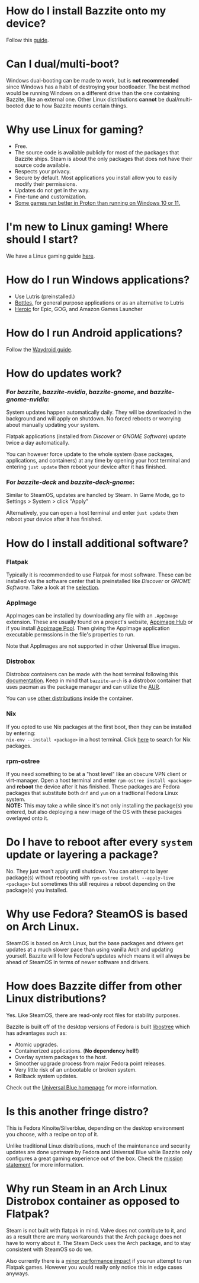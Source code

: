 # How do I install Bazzite onto my device?

Follow this [guide](/images/bazzite/installation/).

# Can I dual/multi-boot?

Windows dual-booting can be made to work, but is **not recommended** since Windows has a habit of destroying your bootloader.  The best method would be running Windows on a different drive than the one containing Bazzite, like an external one.  Other Linux distributions **cannot** be dual/multi-booted due to how Bazzite mounts certain things.

# Why use Linux for gaming?

* Free.
* The source code is available publicly for most of the packages that Bazzite ships.  Steam is about the only packages that does not have their source code available.
* Respects your privacy.
* Secure by default.  Most applications you install allow you to easily modify their permissions.
* Updates do not get in the way.
* Fine-tune and customization.
* [Some games run better in Proton than running on Windows 10 or 11.](https://arstechnica.com/gaming/2022/03/how-valve-made-steam-deck-the-first-pc-to-smoothly-run-elden-ring/)

# I'm new to Linux gaming!  Where should I start?

We have a Linux gaming guide [here](https://universal-blue.org/images/bazzite/gaming_guide/).

# How do I run Windows applications?

* Use Lutris (preinstalled.) 
* [Bottles,](https://flathub.org/apps/com.usebottles.bottles) for general purpose applications or as an alternative to Lutris 
* [Heroic](https://flathub.org/apps/com.heroicgameslauncher.hgl) for Epic, GOG, and Amazon Games Launcher 

# How do I run Android applications?

Follow the [Waydroid guide](/images/bazzite/waydroid/).

# How do updates work?

### **For *bazzite*, *bazzite-nvidia*, *bazzite-gnome*, and *bazzite-gnome-nvidia*:**

System updates happen automatically daily.  They will be downloaded in the background and will apply on shutdown.  No forced reboots or worrying about manually updating your system.

Flatpak applications (installed from *Discover* or *GNOME Software*) update twice a day automatically.

You can however force update to the whole system (base packages, applications, and containers) at any time by opening your host terminal and entering `just update` then reboot your device after it has finished.

### **For *bazzite-deck* and *bazzite-deck-gnome*:**

Similar to SteamOS, updates are handled by Steam.  In Game Mode, go to Settings > System > click "Apply"

Alternatively, you can open a host terminal and enter `just update` then reboot your device after it has finished.

# How do I install additional software?

### Flatpak

Typically it is recommended to use Flatpak for most software.  These can be installed via the software center that is preinstalled like *Discover* or *GNOME Software*.  Take a look at the [selection](https://flathub.org/apps/collection/popular/1).

### AppImage

AppImages can be installed by downloading any file with an `.AppImage` extension.  These are usually found on a project's website, [Appimage Hub](https://www.appimagehub.com/) or if you install [Appimage Pool](https://flathub.org/apps/io.github.prateekmedia.appimagepool). Then giving the AppImage application executable permssions in the file's properties to run.

Note that AppImages are not supported in other Universal Blue images.

### Distrobox

Distrobox containers can be made with the host terminal following this [documentation](https://github.com/89luca89/distrobox/blob/main/docs/usage/distrobox-create.md). Keep in mind that `bazzite-arch` is a distrobox container that uses pacman as the package manager and can utilize the [AUR](https://aur.archlinux.org/).

You can use [other distributions](https://github.com/89luca89/distrobox/blob/main/docs/compatibility.md#containers-distros) inside the container.

### Nix

If you opted to use Nix packages at the first boot, then they can be installed by entering:  
`nix-env --install <package>` in a host terminal.  Click [here](https://search.nixos.org/packages) to search for Nix packages.

### rpm-ostree

If you need something to be at a "host level" like an obscure VPN client or virt-manager. Open a host terminal and enter `rpm-ostree install <package>` and **reboot** the device after it has finished.  These packages are Fedora packages that substitute both `dnf` and `yum` on a tradtional Fedora Linux system.  
**NOTE:** This may take a while since it's not only installing the package(s) you entered, but also deploying a new image of the OS with these packages overlayed onto it. 

# Do I have to reboot after every `system` update or layering a package?

No.  They just won't apply until shutdown.  You can attempt to layer package(s) without rebooting with `rpm-ostree install --apply-live <package>` but sometimes this still requires a reboot depending on the package(s) you installed.

# Why use Fedora? SteamOS is based on Arch Linux.

SteamOS is based on Arch Linux, but the base packages and drivers get updates at a much slower pace than using vanilla Arch and updating yourself.  Bazzite will follow Fedora's updates which means it will always be ahead of SteamOS in terms of newer software and drivers.


# How does Bazzite differ from other Linux distributions?

Yes.  Like SteamOS, there are read-only root files for stability purposes.

Bazzite is built off of the desktop versions of Fedora is built [libostree](https://ostreedev.github.io/ostree/) which has advantages such as:
* Atomic upgrades.
* Containerized applications. (**No dependency hell!**)
* Overlay system packages to the host.
* Smoother upgrade process from major Fedora point releases.
* Very little risk of an unbootable or broken system.
* Rollback system updates.

Check out the [Universal Blue homepage](https://universal-blue.org) for more information. 


# Is this another fringe distro?

This is Fedora Kinoite/Silverblue, depending on the desktop environment you choose, with a recipe on top of it.  

Unlike traditional Linux distributions, much of the maintenance and security updates are done upstream by Fedora and Universal Blue while Bazzite only configures a great gaming experience out of the box. Check the [mission statement](/mission) for more information. 

# Why run Steam in an Arch Linux Distrobox container as opposed to Flatpak?

Steam is not built with flatpak in mind. Valve does not contribute to it, and as a result there are many workarounds that the Arch package does not have to worry about it.  The Steam Deck uses the Arch package, and to stay consistent with SteamOS so do we.

Also currently there is a [minor performance impact](https://github.com/flatpak/flatpak/issues/4187) if you run attempt to run Flatpak games.  However you would really only notice this in edge cases anyways.
